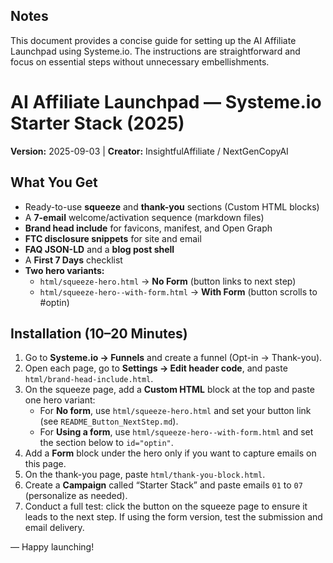 ## Notes
This document provides a concise guide for setting up the AI Affiliate Launchpad using Systeme.io. The instructions are straightforward and focus on essential steps without unnecessary embellishments.

# AI Affiliate Launchpad — Systeme.io Starter Stack (2025)
**Version:** 2025-09-03  |  **Creator:** InsightfulAffiliate / NextGenCopyAI

## What You Get
- Ready-to-use **squeeze** and **thank-you** sections (Custom HTML blocks)
- A **7-email** welcome/activation sequence (markdown files)
- **Brand head include** for favicons, manifest, and Open Graph
- **FTC disclosure snippets** for site and email
- **FAQ JSON-LD** and a **blog post shell**
- A **First 7 Days** checklist
- **Two hero variants:** 
  - `html/squeeze-hero.html` → **No Form** (button links to next step)
  - `html/squeeze-hero--with-form.html` → **With Form** (button scrolls to #optin)

## Installation (10–20 Minutes)
1. Go to **Systeme.io → Funnels** and create a funnel (Opt-in → Thank-you).
2. Open each page, go to **Settings → Edit header code**, and paste `html/brand-head-include.html`.
3. On the squeeze page, add a **Custom HTML** block at the top and paste one hero variant:
   - For **No form**, use `html/squeeze-hero.html` and set your button link (see `README_Button_NextStep.md`).
   - For **Using a form**, use `html/squeeze-hero--with-form.html` and set the section below to `id="optin"`.
4. Add a **Form** block under the hero only if you want to capture emails on this page.
5. On the thank-you page, paste `html/thank-you-block.html`.
6. Create a **Campaign** called “Starter Stack” and paste emails `01` to `07` (personalize as needed).
7. Conduct a full test: click the button on the squeeze page to ensure it leads to the next step. If using the form version, test the submission and email delivery.

— Happy launching!
